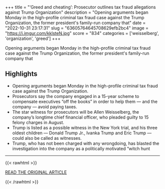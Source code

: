 +++
title = "‘Greed and cheating’: Prosecutor outlines tax fraud allegations against Trump Organization"
description = "Opening arguments began Monday in the high-profile criminal tax fraud case against the Trump Organization, the former president's family-run company that"
date = "2022-10-31 23:17:31"
slug = "63605764645708629efb2bc4"
image = "https://i.imgur.com/kklsteN.jpg"
score = "834"
categories = ['weisselberg', 'organization', 'greed']
+++

Opening arguments began Monday in the high-profile criminal tax fraud case against the Trump Organization, the former president's family-run company that

## Highlights

- Opening arguments began Monday in the high-profile criminal tax fraud case against the Trump Organization.
- Prosecutors say the company engaged in a 15-year scheme to compensate executives “off the books” in order to help them — and the company — avoid paying taxes.
- The star witness for prosecutors will be Allen Weisselberg, the company’s longtime chief financial officer, who pleaded guilty to 15 felony charges in August.
- Trump is listed as a possible witness in the New York trial, and his three oldest children — Donald Trump Jr., Ivanka Trump and Eric Trump — could also be called as witnesses.
- Trump, who has not been charged with any wrongdoing, has blasted the investigation into the company as a politically motivated “witch hunt

---

{{< rawhtml >}}
  <p class="article-category">
    <a target="_blank" href="https://www.nbcnews.com/politics/donald-trump/trump-organization-tax-fraud-trial-set-opening-arguments-rcna54567">READ THE ORIGINAL ARTICLE</a>
  </p>
{{< /rawhtml >}}
